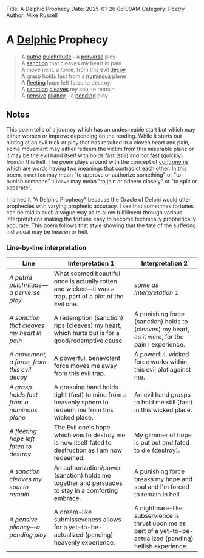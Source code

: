 Title: A Delphic Prophecy
Date: 2025-01-26 06:00AM
Category: Poetry
Author: Mike Russell
# A [Delphic](https://www.merriam-webster.com/dictionary/Delphic) Prophecy

> A [putrid](https://www.merriam-webster.com/dictionary/putrid) [pulchritude](https://www.merriam-webster.com/dictionary/pulchritude)—a [perverse](https://www.merriam-webster.com/dictionary/perverse) ploy<br>
A [sanction](https://www.merriam-webster.com/dictionary/sanction) that cleaves my heart in pain<br>
A movement, a force, from this evil [decoy](https://www.merriam-webster.com/dictionary/[decoy)<br>
A grasp holds fast from a [numinous](https://www.merriam-webster.com/dictionary/numinous) plane<br>
A [fleeting](https://www.merriam-webster.com/dictionary/fleeting) hope left fated to destroy<br>
A [sanction](https://www.merriam-webster.com/dictionary/sanction) [cleaves](https://www.merriam-webster.com/dictionary/cleaves) my soul to remain<br>
A [pensive](https://www.merriam-webster.com/dictionary/pensive) [pliancy](https://www.merriam-webster.com/dictionary/pliancy)—a [pending](https://www.merriam-webster.com/dictionary/pending) ploy<br>

## Notes

This poem tells of a journey which has an undesireable start but which may either worsen or improve depending on the reading. While it starts out hinting at an evil trick or ploy that has resulted in a cloven heart and pain, some movement may either redeem the victim from this miserable plane or it may be the evil hand itself with holds fast (still) and not fast (quickly) from/in this hell. The poem plays around with the concept of [contronyms](https://www.merriam-webster.com/dictionary/contranym) which are words having two meanings that contradict each other. In this poem, `sanction` may mean "to approve or authorize something" or "to punish someone". `Cleave` may mean "to join or adhere closely" or "to split or separate".

I named it "A Delphic Prophecy" because the Oracle of Delphi would utter prophecies with varying prophetic accuracy. I see that sometimes fortunes can be told in such a vague way as to allow fulfillment through various interpretations making the fortune easy to become technically prophetically accurate. This poem follows that style showing that the fate of the suffering individual may be heaven or hell.

### Line-by-line interpretation

| Line | Interpretation 1 | Interpretation 2 |
| ---- | ---------------- | ---------------- |
| *A putrid pulchritude—a perverse ploy* | What seemed beautiful once is actually rotten and wicked—it was a trap, part of a plot of the Evil one. | *same as Interpretation 1* |
| *A sanction that cleaves my heart in pain* | A redemption (sanction) rips (cleaves) my heart, which hurts but is for a good/redemptive cause. | A punishing force (sanction) holds to (cleaves) my heart, as it were, for the pain I experience. |
| *A movement, a force, from this evil decoy* | A powerful, benevolent force moves me away from this evil trap. | A powerful, wicked force works within this evil plot against me. |
| *A grasp holds fast from a numinous plane* | A grasping hand holds tight (fast) to mine from a heavenly sphere to redeem me from this wicked place. | An evil hand grasps to hold me still (fast) in this wicked place. |
| *A fleeting hope left fated to destroy* | The Evil one's hope which was to destroy me is now itself fated to destruction as I am now redeemed. | My glimmer of hope is put out and fated to die (destroy). |
| *A sanction cleaves my soul to remain* | An authorization/power (sanction) holds me together and persuades to stay in a comforting embrace. | A punishing force breaks my hope and soul and I'm forced to remain in hell. |
| *A pensive pliancy—a pending ploy* | A dream-like submisseveness allows for a yet-to-be-actualized (pending) heavenly experience. | A nightmare-like subservience is thrust upon me as part of a yet-to-be-actualized (pending) hellish experience. |
